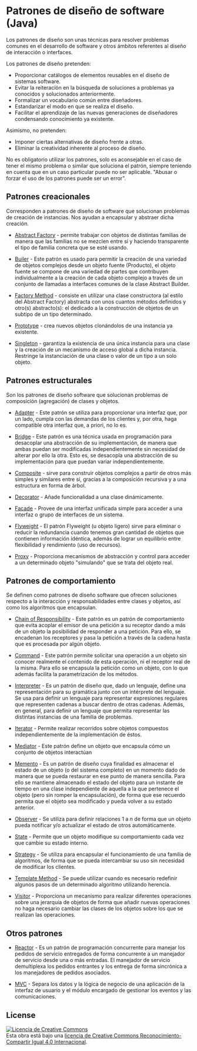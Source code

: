 # Patrones de diseño de software (Java)

Los patrones de diseño son unas técnicas para resolver problemas comunes en el desarrollo de software y otros ámbitos referentes al diseño de interacción o interfaces.

Los patrones de diseño pretenden:

* Proporcionar catálogos de elementos reusables en el diseño de sistemas software.
* Evitar la reiteración en la búsqueda de soluciones a problemas ya conocidos y solucionados anteriormente.
* Formalizar un vocabulario común entre diseñadores.
* Estandarizar el modo en que se realiza el diseño.
* Facilitar el aprendizaje de las nuevas generaciones de diseñadores condensando conocimiento ya existente.

Asimismo, no pretenden:

* Imponer ciertas alternativas de diseño frente a otras.
* Eliminar la creatividad inherente al proceso de diseño.

No es obligatorio utilizar los patrones, solo es aconsejable en el caso de tener el mismo problema o similar que soluciona el patrón, siempre teniendo en cuenta que en un caso particular puede no ser aplicable. "Abusar o forzar el uso de los patrones puede ser un error".

## Patrones creacionales

Corresponden a patrones de diseño de software que solucionan problemas de creación de instancias. Nos ayudan a encapsular y abstraer dicha creación.

* [Abstract Factory](https://es.wikipedia.org/wiki/Abstract_Factory) - permite trabajar con objetos de distintas familias de manera que las familias no se mezclen entre sí y haciendo transparente el tipo de familia concreta que se esté usando.

* [Builer](https://es.wikipedia.org/wiki/Builder_(patr%C3%B3n_de_dise%C3%B1o)) - Este patrón es usado para permitir la creación de una variedad de objetos complejos desde un objeto fuente (Producto), el objeto fuente se compone de una variedad de partes que contribuyen individualmente a la creación de cada objeto complejo a través de un conjunto de llamadas a interfaces comunes de la clase Abstract Builder.

* [Factory Method](https://es.wikipedia.org/wiki/Factory_Method_%28patr%C3%B3n_de_dise%C3%B1o%29) - consiste en utilizar una clase constructora (al estilo del Abstract Factory) abstracta con unos cuantos métodos definidos y otro(s) abstracto(s): el dedicado a la construcción de objetos de un subtipo de un tipo determinado.

* [Prototype](https://es.wikipedia.org/wiki/Prototype_%28patr%C3%B3n_de_dise%C3%B1o%29) -  crea nuevos objetos clonándolos de una instancia ya existente.

* [Singleton](https://es.wikipedia.org/wiki/Singleton) - garantiza la existencia de una única instancia para una clase y la creación de un mecanismo de acceso global a dicha instancia. Restringe la instanciación de una clase o valor de un tipo a un solo objeto.

## Patrones estructurales

Son los patrones de diseño software que solucionan problemas de composición (agregación) de clases y objetos.

* [Adapter](https://es.wikipedia.org/wiki/Adapter_%28patr%C3%B3n_de_dise%C3%B1o%29) - Este patrón se utiliza para proporcionar una interfaz que, por un lado, cumpla con las demandas de los clientes y, por otra, haga compatible otra interfaz que, a priori, no lo es.

* [Bridge](https://es.wikipedia.org/wiki/Bridge_(patr%C3%B3n_de_dise%C3%B1o)) - Este patrón es una técnica usada en programación para desacoplar una abstracción de su implementación, de manera que ambas puedan ser modificadas independientemente sin necesidad de alterar por ello la otra. Esto es, se desacopla una abstracción de su implementación para que puedan variar independientemente.

* [Composite](https://es.wikipedia.org/wiki/Composite_%28patr%C3%B3n_de_dise%C3%B1o%29) - sirve para construir objetos complejos a partir de otros más simples y similares entre sí, gracias a la composición recursiva y a una estructura en forma de árbol.

* [Decorator](https://es.wikipedia.org/wiki/Decorator_%28patr%C3%B3n_de_dise%C3%B1o%29) - Añade funcionalidad a una clase dinámicamente.

* [Facade](https://es.wikipedia.org/wiki/Facade_%28patr%C3%B3n_de_dise%C3%B1o%29) - Provee de una interfaz unificada simple para acceder a una interfaz o grupo de interfaces de un sistema.

* [Flyweight](https://es.wikipedia.org/wiki/Flyweight_(patr%C3%B3n_de_dise%C3%B1o)) - El patrón Flyweight (u objeto ligero) sirve para eliminar o reducir la redundancia cuando tenemos gran cantidad de objetos que contienen información idéntica, además de lograr un equilibrio entre flexibilidad y rendimiento (uso de recursos).

* [Proxy](https://es.wikipedia.org/wiki/Proxy_%28patr%C3%B3n_de_dise%C3%B1o%29) - Proporciona mecanismos de abstracción y control para acceder a un determinado objeto "simulando" que se trata del objeto real.

## Patrones de comportamiento

Se definen como patrones de diseño software que ofrecen soluciones respecto a la interacción y responsabilidades entre clases y objetos, así como los algoritmos que encapsulan.

* [Chain of Responsibility](https://es.wikipedia.org/wiki/Cadena_de_responsabilidad) - Este patrón es un patrón de comportamiento que evita acoplar el emisor de una petición a su receptor dando a más de un objeto la posibilidad de responder a una petición. Para ello, se encadenan los receptores y pasa la petición a través de la cadena hasta que es procesada por algún objeto.

* [Command](https://es.wikipedia.org/wiki/Command_%28patr%C3%B3n_de_dise%C3%B1o%29) - Este patrón permite solicitar una operación a un objeto sin conocer realmente el contenido de esta operación, ni el receptor real de la misma. Para ello se encapsula la petición como un objeto, con lo que además facilita la parametrización de los métodos.

* [Interpreter](https://es.wikipedia.org/wiki/Interpreter_(patr%C3%B3n_de_dise%C3%B1o)) - Es un patrón de diseño que, dado un lenguaje, define una representación para su gramática junto con un intérprete del lenguaje. Se usa para definir un lenguaje para representar expresiones regulares que representen cadenas a buscar dentro de otras cadenas. Además, en general, para definir un lenguaje que permita representar las distintas instancias de una familia de problemas.

* [Iterator](https://es.wikipedia.org/wiki/Iterador_%28patr%C3%B3n_de_dise%C3%B1o%29) - Permite realizar recorridos sobre objetos compuestos independientemente de la implementación de éstos.

* [Mediator](https://es.wikipedia.org/wiki/Mediator_(patr%C3%B3n_de_dise%C3%B1o)) - Este patrón define un objeto que encapsula cómo un conjunto de objetos interactúan

* [Memento](https://es.wikipedia.org/wiki/Memento_(patr%C3%B3n_de_dise%C3%B1o)) - Es un patrón de diseño cuya finalidad es almacenar el estado de un objeto (o del sistema completo) en un momento dado de manera que se pueda restaurar en ese punto de manera sencilla. Para ello se mantiene almacenado el estado del objeto para un instante de tiempo en una clase independiente de aquella a la que pertenece el objeto (pero sin romper la encapsulación), de forma que ese recuerdo permita que el objeto sea modificado y pueda volver a su estado anterior.

* [Observer](https://es.wikipedia.org/wiki/Observer_%28patr%C3%B3n_de_dise%C3%B1o%29) - Se utiliza para definir relaciones 1 a *n* de forma que un objeto pueda notificar y/o actualizar el estado de otros automáticamente.

* [State](https://es.wikipedia.org/wiki/State_%28patr%C3%B3n_de_dise%C3%B1o%29) - Permite que un objeto modifique su comportamiento cada vez que cambie su estado interno.

* [Strategy](https://es.wikipedia.org/wiki/Strategy_%28patr%C3%B3n_de_dise%C3%B1o%29) - Se utiliza para encapsular el funcionamiento de una familia de algoritmos, de forma que se pueda intercambiar su uso sin necesidad de modificar los clientes.

* [Template Method](https://es.wikipedia.org/wiki/Template_Method_%28patr%C3%B3n_de_dise%C3%B1o%29) - Se puede utilizar cuando es necesario redefinir algunos pasos de un determinado algoritmo utilizando herencia.

* [Visitor](https://es.wikipedia.org/wiki/Visitor_%28patr%C3%B3n_de_dise%C3%B1o%29) - Proporciona un mecanismo para realizar diferentes operaciones sobre una jerarquía de objetos de forma que añadir nuevas operaciones no haga necesario cambiar las clases de los objetos sobre los que se realizan las operaciones.

## Otros patrones

* [Reactor](https://es.wikipedia.org/wiki/Reactor_%28patr%C3%B3n_de_dise%C3%B1o%29) - Es un patrón de programación concurrente para manejar los pedidos de servicio entregados de forma concurrente a un manejador de servicio desde una o más entradas. El manejador de servicio demultiplexa los pedidos entrantes y los entrega de forma sincrónica a los manejadores de pedidos asociados.

* [MVC](https://es.wikipedia.org/wiki/Modelo%E2%80%93vista%E2%80%93controlador) - Separa los datos y la lógica de negocio de una aplicación de la interfaz de usuario y el módulo encargado de gestionar los eventos y las comunicaciones.

## License

[![Licencia de Creative Commons](https://i.creativecommons.org/l/by-sa/4.0/80x15.png)](http://creativecommons.org/licenses/by-sa/4.0/)  
Esta obra está bajo una [licencia de Creative Commons Reconocimiento-Compartir Igual 4.0 Internacional](http://creativecommons.org/licenses/by-sa/4.0/).

